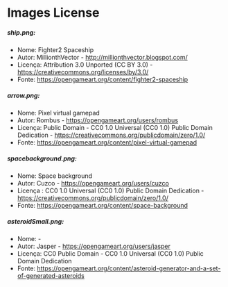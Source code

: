 # Images License

##### ship.png:
* Nome: Fighter2 Spaceship
* Autor: MillionthVector - http://millionthvector.blogspot.com/
* Licença: Attribution 3.0 Unported (CC BY 3.0) - https://creativecommons.org/licenses/by/3.0/
* Fonte: https://opengameart.org/content/fighter2-spaceship
##### arrow.png: 
* Nome: Pixel virtual gamepad
* Autor: Rombus - https://opengameart.org/users/rombus
* Licença: Public Domain - CC0 1.0 Universal (CC0 1.0) Public Domain Dedication - https://creativecommons.org/publicdomain/zero/1.0/
* Fonte: https://opengameart.org/content/pixel-virtual-gamepad
##### spacebackground.png:
* Nome: Space background
* Autor: Cuzco - https://opengameart.org/users/cuzco
* Licença : CC0 1.0 Universal (CC0 1.0)
Public Domain Dedication - https://creativecommons.org/publicdomain/zero/1.0/ 
* Fonte: https://opengameart.org/content/space-background

##### asteroidSmall.png:
* Nome: -
* Autor: Jasper - https://opengameart.org/users/jasper 
* Licença: CC0 Public Domain - CC0 1.0 Universal (CC0 1.0) Public Domain Dedication
* Fonte: https://opengameart.org/content/asteroid-generator-and-a-set-of-generated-asteroids
